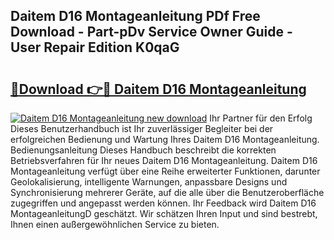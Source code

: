 ## Daitem D16 Montageanleitung PDf Free Download - Part-pDv Service Owner Guide - User Repair Edition K0qaG

# <h2><a href="http://df6k437.blite.top/?on=Daitem+D16+Montageanleitung">🔗Download 👉🔴 Daitem D16 Montageanleitung</a></h2>

[![Daitem D16 Montageanleitung new download](https://i.imgur.com/lujVjoI.png)](http://df6k437.blite.top/?on=Daitem+D16+Montageanleitung)
Ihr Partner für den Erfolg Dieses Benutzerhandbuch ist Ihr zuverlässiger Begleiter bei der erfolgreichen Bedienung und Wartung Ihres Daitem D16 Montageanleitung. Bedienungsanleitung Dieses Handbuch beschreibt die korrekten Betriebsverfahren für Ihr neues Daitem D16 Montageanleitung. Daitem D16 Montageanleitung verfügt über eine Reihe erweiterter Funktionen, darunter Geolokalisierung, intelligente Warnungen, anpassbare Designs und Synchronisierung mehrerer Geräte, auf die alle über die Benutzeroberfläche zugegriffen und angepasst werden können. Ihr Feedback wird Daitem D16 MontageanleitungD geschätzt. Wir schätzen Ihren Input und sind bestrebt, Ihnen einen außergewöhnlichen Service zu bieten.
